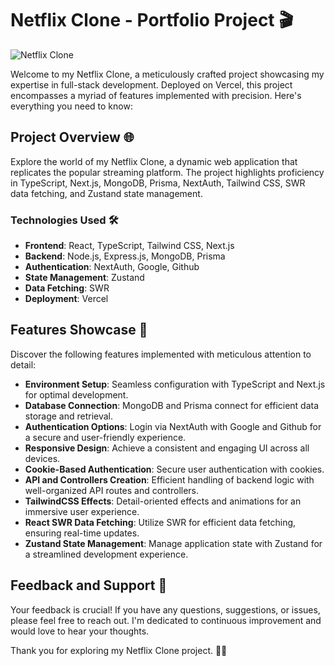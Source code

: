 # Netflix Clone - Portfolio Project 🎬

![Netflix Clone](https://user-images.githubusercontent.com/23248726/220005380-ede4fb14-0b8d-4582-a063-3cc4beeccfb7.png)

Welcome to my Netflix Clone, a meticulously crafted project showcasing my expertise in full-stack development. Deployed on Vercel, this project encompasses a myriad of features implemented with precision. Here's everything you need to know:

## Project Overview 🌐

Explore the world of my Netflix Clone, a dynamic web application that replicates the popular streaming platform. The project highlights proficiency in TypeScript, Next.js, MongoDB, Prisma, NextAuth, Tailwind CSS, SWR data fetching, and Zustand state management.

### Technologies Used 🛠️

- **Frontend**: React, TypeScript, Tailwind CSS, Next.js
- **Backend**: Node.js, Express.js, MongoDB, Prisma
- **Authentication**: NextAuth, Google, Github
- **State Management**: Zustand
- **Data Fetching**: SWR
- **Deployment**: Vercel

## Features Showcase 🚀

Discover the following features implemented with meticulous attention to detail:

- **Environment Setup**: Seamless configuration with TypeScript and Next.js for optimal development.
- **Database Connection**: MongoDB and Prisma connect for efficient data storage and retrieval.
- **Authentication Options**: Login via NextAuth with Google and Github for a secure and user-friendly experience.
- **Responsive Design**: Achieve a consistent and engaging UI across all devices.
- **Cookie-Based Authentication**: Secure user authentication with cookies.
- **API and Controllers Creation**: Efficient handling of backend logic with well-organized API routes and controllers.
- **TailwindCSS Effects**: Detail-oriented effects and animations for an immersive user experience.
- **React SWR Data Fetching**: Utilize SWR for efficient data fetching, ensuring real-time updates. 
- **Zustand State Management**: Manage application state with Zustand for a streamlined development experience.

## Feedback and Support 🤝

Your feedback is crucial! If you have any questions, suggestions, or issues, please feel free to reach out. I'm dedicated to continuous improvement and would love to hear your thoughts.

Thank you for exploring my Netflix Clone project. 🎉🍿
